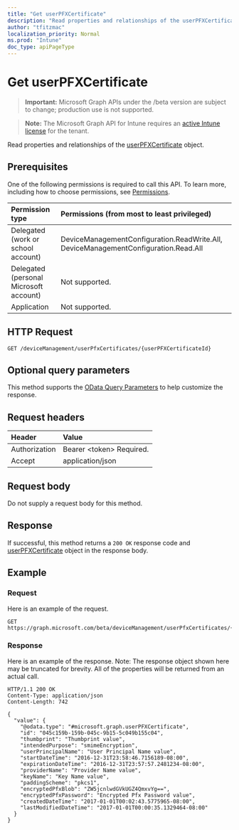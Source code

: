 ```yaml
---
title: "Get userPFXCertificate"
description: "Read properties and relationships of the userPFXCertificate object."
author: "tfitzmac"
localization_priority: Normal
ms.prod: "Intune"
doc_type: apiPageType
---
```


# Get userPFXCertificate

> **Important:** Microsoft Graph APIs under the /beta version are subject to change; production use is not supported.

> **Note:** The Microsoft Graph API for Intune requires an [active Intune license](https://go.microsoft.com/fwlink/?linkid=839381) for the tenant.

Read properties and relationships of the [userPFXCertificate](../resources/intune-raimportcerts-userpfxcertificate.md) object.

## Prerequisites
One of the following permissions is required to call this API. To learn more, including how to choose permissions, see [Permissions](/concepts/permissions-reference.md).

|Permission type|Permissions (from most to least privileged)|
|:---|:---|
|Delegated (work or school account)|DeviceManagementConfiguration.ReadWrite.All, DeviceManagementConfiguration.Read.All|
|Delegated (personal Microsoft account)|Not supported.|
|Application|Not supported.|

## HTTP Request
<!-- {
  "blockType": "ignored"
}
-->
``` http
GET /deviceManagement/userPfxCertificates/{userPFXCertificateId}
```

## Optional query parameters
This method supports the [OData Query Parameters](https://docs.microsoft.com/en-us/graph/query-parameters) to help customize the response.

## Request headers
|Header|Value|
|:---|:---|
|Authorization|Bearer &lt;token&gt; Required.|
|Accept|application/json|

## Request body
Do not supply a request body for this method.

## Response
If successful, this method returns a `200 OK` response code and [userPFXCertificate](../resources/intune-raimportcerts-userpfxcertificate.md) object in the response body.

## Example

### Request
Here is an example of the request.
``` http
GET https://graph.microsoft.com/beta/deviceManagement/userPfxCertificates/{userPFXCertificateId}
```

### Response
Here is an example of the response. Note: The response object shown here may be truncated for brevity. All of the properties will be returned from an actual call.
``` http
HTTP/1.1 200 OK
Content-Type: application/json
Content-Length: 742

{
  "value": {
    "@odata.type": "#microsoft.graph.userPFXCertificate",
    "id": "045c159b-159b-045c-9b15-5c049b155c04",
    "thumbprint": "Thumbprint value",
    "intendedPurpose": "smimeEncryption",
    "userPrincipalName": "User Principal Name value",
    "startDateTime": "2016-12-31T23:58:46.7156189-08:00",
    "expirationDateTime": "2016-12-31T23:57:57.2481234-08:00",
    "providerName": "Provider Name value",
    "keyName": "Key Name value",
    "paddingScheme": "pkcs1",
    "encryptedPfxBlob": "ZW5jcnlwdGVkUGZ4QmxvYg==",
    "encryptedPfxPassword": "Encrypted Pfx Password value",
    "createdDateTime": "2017-01-01T00:02:43.5775965-08:00",
    "lastModifiedDateTime": "2017-01-01T00:00:35.1329464-08:00"
  }
}
```





